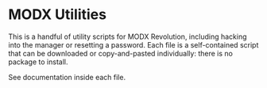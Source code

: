 MODX Utilities
==============

This is a handful of utility scripts for MODX Revolution, including hacking into the 
manager or resetting a password.  Each file is a self-contained script that can be 
downloaded or copy-and-pasted individually: there is no package to install.

See documentation inside each file.
